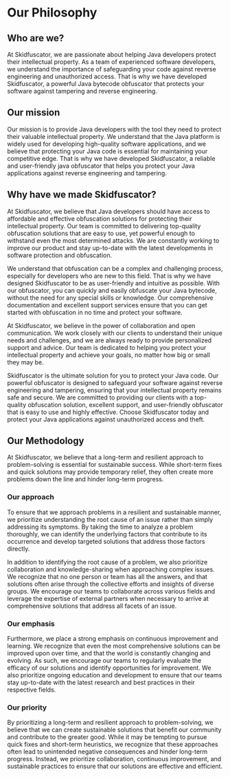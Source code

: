 # Our Philosophy 

## Who are we?
At Skidfuscator, we are passionate about helping Java developers protect their intellectual property. As a team of experienced software developers, we understand the importance of safeguarding your code against reverse engineering and unauthorized access. That is why we have developed Skidfuscator, a powerful Java bytecode obfuscator that protects your software against tampering and reverse engineering.

## Our mission
Our mission is to provide Java developers with the tool they need to protect their valuable intellectual property. We understand that the Java platform is widely used for developing high-quality software applications, and we believe that protecting your Java code is essential for maintaining your competitive edge. That is why we have developed Skidfuscator, a reliable and user-friendly java obfuscator that helps you protect your Java applications against reverse engineering and tampering.
    
## Why have we made Skidfuscator?
At Skidfuscator, we believe that Java developers should have access to affordable and effective obfuscation solutions for protecting their intellectual property. Our team is committed to delivering top-quality obfuscation solutions that are easy to use, yet powerful enough to withstand even the most determined attacks. We are constantly working to improve our product and stay up-to-date with the latest developments in software protection and obfuscation.

We understand that obfuscation can be a complex and challenging process, especially for developers who are new to this field. That is why we have designed Skidfuscator to be as user-friendly and intuitive as possible. With our obfuscator, you can quickly and easily obfuscate your Java bytecode, without the need for any special skills or knowledge. Our comprehensive documentation and excellent support services ensure that you can get started with obfuscation in no time and protect your software.

At Skidfuscator, we believe in the power of collaboration and open communication. We work closely with our clients to understand their unique needs and challenges, and we are always ready to provide personalized support and advice. Our team is dedicated to helping you protect your intellectual property and achieve your goals, no matter how big or small they may be.

Skidfuscator is the ultimate solution for you to protect your Java code. Our powerful obfuscator is designed to safeguard your software against reverse engineering and tampering, ensuring that your intellectual property remains safe and secure. We are committed to providing our clients with a top-quality obfuscation solution, excellent support, and user-friendly obfuscator that is easy to use and highly effective. Choose Skidfuscator today and protect your Java applications against unauthorized access and theft.

## Our Methodology

At Skidfuscator, we believe that a long-term and resilient approach to problem-solving is essential for sustainable success. While short-term fixes and quick solutions may provide temporary relief, they often create more problems down the line and hinder long-term progress.

### Our approach
To ensure that we approach problems in a resilient and sustainable manner, we prioritize understanding the root cause of an issue rather than simply addressing its symptoms. By taking the time to analyze a problem thoroughly, we can identify the underlying factors that contribute to its occurrence and develop targeted solutions that address those factors directly.

In addition to identifying the root cause of a problem, we also prioritize collaboration and knowledge-sharing when approaching complex issues. We recognize that no one person or team has all the answers, and that solutions often arise through the collective efforts and insights of diverse groups. We encourage our teams to collaborate across various fields and leverage the expertise of external partners when necessary to arrive at comprehensive solutions that address all facets of an issue.

### Our emphasis
Furthermore, we place a strong emphasis on continuous improvement and learning. We recognize that even the most comprehensive solutions can be improved upon over time, and that the world is constantly changing and evolving. As such, we encourage our teams to regularly evaluate the efficacy of our solutions and identify opportunities for improvement. We also prioritize ongoing education and development to ensure that our teams stay up-to-date with the latest research and best practices in their respective fields.

### Our priority
By prioritizing a long-term and resilient approach to problem-solving, we believe that we can create sustainable solutions that benefit our community and contribute to the greater good. While it may be tempting to pursue quick fixes and short-term heuristics, we recognize that these approaches often lead to unintended negative consequences and hinder long-term progress. Instead, we prioritize collaboration, continuous improvement, and sustainable practices to ensure that our solutions are effective and efficient.
